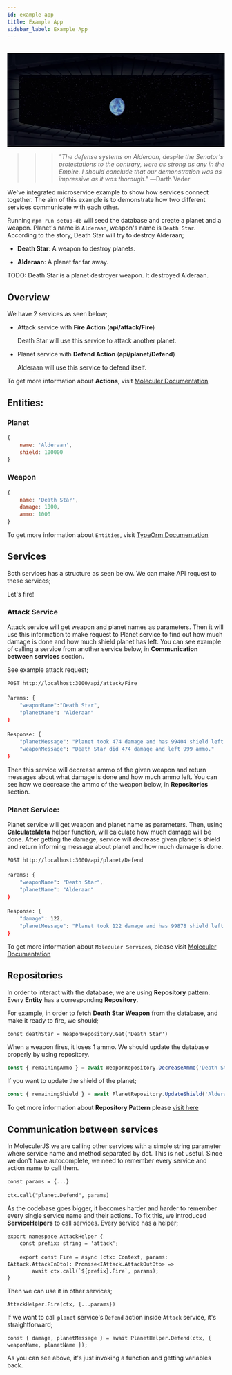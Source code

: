 ```yaml
---
id: example-app
title: Example App
sidebar_label: Example App
---
```

<br>
<img src="assets/alderaan.png" align="center" />

>>>*"The defense systems on Alderaan, despite the Senator's protestations to the contrary, were as strong as any in the Empire. I should conclude that our demonstration was as impressive as it was thorough."*
―Darth Vader


We've integrated microservice example to show how services connect together. The aim of this example is to demonstrate how two different services communicate with each other.

Running `npm run setup-db` will seed the database and create a planet and a weapon. Planet's name is `Alderaan`, weapon's name is `Death Star`.
According to the story, Death Star will try to destroy Alderaan;

- **Death Star**: A weapon to destroy planets.

- **Alderaan**: A planet far far away.

TODO: Death Star is a planet destroyer weapon. It destroyed Alderaan.

## Overview

We have 2 services as seen below;

 - Attack service with **Fire Action** (**api/attack/Fire**)
	
	Death Star will use this service to attack another planet.
 
 - Planet service with **Defend Action** (**api/planet/Defend**)

	Alderaan will use this service to defend itself.

To get more information about **Actions**, visit [Moleculer Documentation](https://moleculer.services/docs/0.13/actions.html)

## Entities:

### Planet
```js
{
	name: 'Alderaan',
	shield: 100000
}
```

### Weapon
```js
{
	name: 'Death Star',
	damage: 1000,
	ammo: 1000
}
```

To get more information about `Entities`, visit [TypeOrm Documentation](https://typeorm.io/#/entities)

## Services

Both services has a structure as seen below. We can make API request to these services;

Let's fire!

### Attack Service

Attack service will get weapon and planet names as parameters. Then it will use this information to make request to Planet service to find out how much damage is done and how much shield planet has left. 
You can see example of calling a service from another service below, in **Communication between services** section.

See example attack request;

```sh
POST http://localhost:3000/api/attack/Fire

Params: {
	"weaponName":"Death Star",
	"planetName": "Alderaan"
}

Response: {
    "planetMessage": "Planet took 474 damage and has 99404 shield left.",
    "weaponMessage": "Death Star did 474 damage and left 999 ammo."
}
```

Then this service will decrease ammo of the given weapon and return messages about what damage is done and how much ammo left.
You can see how we decrease the ammo of the weapon below, in **Repositories** section.

### Planet Service:

Planet service will get weapon and planet name as parameters. Then, using **CalculateMeta** helper function, will calculate how much damage will be done.
After getting the damage, service will decrease given planet's shield and return informing message about planet and how much damage is done.

```sh
POST http://localhost:3000/api/planet/Defend

Params: {
    "weaponName": "Death Star",
	"planetName": "Alderaan"
}

Response: {
    "damage": 122,
    "planetMessage": "Planet took 122 damage and has 99878 shield left."
}

```

To get more information about `Moleculer Services`, please visit [Moleculer Documentation](https://moleculer.services/docs/0.13/services.html)

## Repositories

In order to interact with the database, we are using **Repository** pattern. Every **Entity** has a corresponding **Repository**.

For example, in order to fetch **Death Star Weapon** from the database, and make it ready to fire, we should;
```
const deathStar = WeaponRepository.Get('Death Star')
```

When a weapon fires, it loses 1 ammo. We should update the database properly by using repository.

```js
const { remainingAmmo } = await WeaponRepository.DecreaseAmmo('Death Star');
```

If you want to update the shield of the planet;

```ts
const { remainingShield } = await PlanetRepository.UpdateShield('Alderaan', 5000);
```


To get more information about **Repository Pattern** please [visit here](https://deviq.com/repository-pattern/)

## Communication between services

In MoleculerJS we are calling other services with a simple string parameter where service name and method separated by dot.
This is not useful. Since we don't have autocomplete, we need to remember every service and action name to call them.

```
const params = {...}

ctx.call("planet.Defend", params)
```

As the codebase goes bigger, it becomes harder and harder to remember every single service name and their actions.
To fix this, we introduced **ServiceHelpers** to call services. Every service has a helper;
```
export namespace AttackHelper {
	const prefix: string = 'attack';

	export const Fire = async (ctx: Context, params: IAttack.AttackInDto): Promise<IAttack.AttackOutDto> =>
		await ctx.call(`${prefix}.Fire`, params);
}

```

Then we can use it in other services;
```
AttackHelper.Fire(ctx, {...params})
```

If we want to call `planet` service's `Defend` action inside `Attack` service, it's straightforward;

```
const { damage, planetMessage } = await PlanetHelper.Defend(ctx, { weaponName, planetName });
```

As you can see above, it's just invoking a function and getting variables back.
